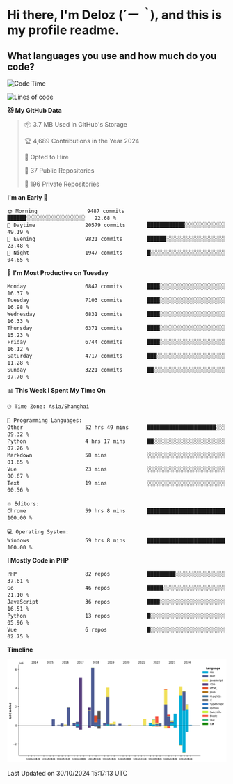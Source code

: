 # **Hi there, I'm Deloz (*´ー｀*), and this is my profile readme.**

## **What languages you use and how much do you code?**

<!--START_SECTION:waka-->
![Code Time](http://img.shields.io/badge/Code%20Time-4%2C940%20hrs%2037%20mins-blue)

![Lines of code](https://img.shields.io/badge/From%20Hello%20World%20I%27ve%20Written-44.1%20million%20lines%20of%20code-blue)

**🐱 My GitHub Data** 

> 📦 3.7 MB Used in GitHub's Storage 
 > 
> 🏆 4,689 Contributions in the Year 2024
 > 
> 💼 Opted to Hire
 > 
> 📜 37 Public Repositories 
 > 
> 🔑 196 Private Repositories 
 > 
**I'm an Early 🐤** 

```text
🌞 Morning                9487 commits        ██████░░░░░░░░░░░░░░░░░░░   22.68 % 
🌆 Daytime                20579 commits       ████████████░░░░░░░░░░░░░   49.19 % 
🌃 Evening                9821 commits        ██████░░░░░░░░░░░░░░░░░░░   23.48 % 
🌙 Night                  1947 commits        █░░░░░░░░░░░░░░░░░░░░░░░░   04.65 % 
```
📅 **I'm Most Productive on Tuesday** 

```text
Monday                   6847 commits        ████░░░░░░░░░░░░░░░░░░░░░   16.37 % 
Tuesday                  7103 commits        ████░░░░░░░░░░░░░░░░░░░░░   16.98 % 
Wednesday                6831 commits        ████░░░░░░░░░░░░░░░░░░░░░   16.33 % 
Thursday                 6371 commits        ████░░░░░░░░░░░░░░░░░░░░░   15.23 % 
Friday                   6744 commits        ████░░░░░░░░░░░░░░░░░░░░░   16.12 % 
Saturday                 4717 commits        ███░░░░░░░░░░░░░░░░░░░░░░   11.28 % 
Sunday                   3221 commits        ██░░░░░░░░░░░░░░░░░░░░░░░   07.70 % 
```


📊 **This Week I Spent My Time On** 

```text
🕑︎ Time Zone: Asia/Shanghai

💬 Programming Languages: 
Other                    52 hrs 49 mins      ██████████████████████░░░   89.32 % 
Python                   4 hrs 17 mins       ██░░░░░░░░░░░░░░░░░░░░░░░   07.26 % 
Markdown                 58 mins             ░░░░░░░░░░░░░░░░░░░░░░░░░   01.65 % 
Vue                      23 mins             ░░░░░░░░░░░░░░░░░░░░░░░░░   00.67 % 
Text                     19 mins             ░░░░░░░░░░░░░░░░░░░░░░░░░   00.56 % 

🔥 Editors: 
Chrome                   59 hrs 8 mins       █████████████████████████   100.00 % 

💻 Operating System: 
Windows                  59 hrs 8 mins       █████████████████████████   100.00 % 
```

**I Mostly Code in PHP** 

```text
PHP                      82 repos            █████████░░░░░░░░░░░░░░░░   37.61 % 
Go                       46 repos            █████░░░░░░░░░░░░░░░░░░░░   21.10 % 
JavaScript               36 repos            ████░░░░░░░░░░░░░░░░░░░░░   16.51 % 
Python                   13 repos            █░░░░░░░░░░░░░░░░░░░░░░░░   05.96 % 
Vue                      6 repos             █░░░░░░░░░░░░░░░░░░░░░░░░   02.75 % 
```



**Timeline**

![Lines of Code chart](https://raw.githubusercontent.com/deloz/deloz/main/assets/bar_graph.png)


 Last Updated on 30/10/2024 15:17:13 UTC
<!--END_SECTION:waka-->
